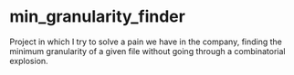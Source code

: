 # min_granularity_finder
Project in which I try to solve a pain we have in the company, finding the minimum granularity of a given file without going through a combinatorial explosion.
